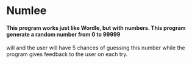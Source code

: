 # Numlee
#### This program works just like Wordle, but with numbers. This program generate a random number from 0 to 99999 
will and the user will have 5 chances of guessing this number while the program gives feedback to the user on each try.
